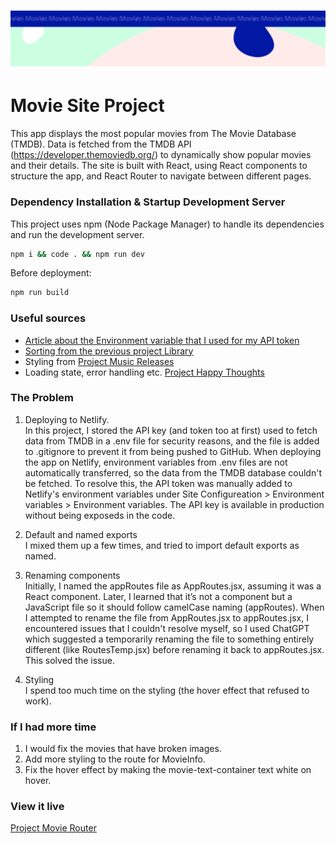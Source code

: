 <h1 align="center">
  <a href="">
    <img src="/src/assets/movies.svg" alt="Project Banner Image">
  </a>
</h1>

# Movie Site Project

This app displays the most popular movies from The Movie Database (TMDB). Data is fetched from the TMDB API (https://developer.themoviedb.org/) to dynamically show popular movies and their details. The site is built with React, using React components to structure the app, and React Router to navigate between different pages.

### Dependency Installation & Startup Development Server

This project uses npm (Node Package Manager) to handle its dependencies and run the development server.

```bash
npm i && code . && npm run dev
```
Before deployment:

```bash
npm run build
```

### Useful sources 
- [Article about the Environment variable that I used for my API token](https://medium.com/@bhaskarkumar.india/leveraging-vites-environment-variables-for-secure-api-key-management-dd533849a5b8)  
- [Sorting from the previous project Library](https://github.com/joheri1?tab=repositories#:~:text=Star-,project%2Dlibrary,-Public)
- Styling from [Project Music Releases](https://sp00kify.netlify.app/)
- Loading state, error handling etc. [Project Happy Thoughts](https://project-happy-thoughts-x.netlify.app/)

### The Problem
1. Deploying to Netlify.  
In this project, I stored the API key (and token too at first) used to fetch data from TMDB in a .env file for security reasons, and the file is added to .gitignore to prevent it from being pushed to GitHub. When deploying the app on Netlify, environment variables from .env files are not automatically transferred, so the data from the TMDB database couldn't be fetched. To resolve this, the API token was manually added to Netlify's environment variables under Site Configureation > Environment variables > Environment variables. The API key is available in production without being exposeds in the code.  

2. Default and named exports  
I mixed them up a few times, and tried to import default exports as named.  

3. Renaming components  
Initially, I named the appRoutes file as AppRoutes.jsx, assuming it was a React component. Later, I learned that it’s not a component but a JavaScript file so it should follow camelCase naming (appRoutes). When I attempted to rename the file from AppRoutes.jsx to appRoutes.jsx, I encountered issues that I couldn't resolve myself, so I used ChatGPT which suggested a temporarily renaming the file to something entirely different (like RoutesTemp.jsx) before renaming it back to appRoutes.jsx. This solved the issue.  

4. Styling   
I spend too much time on the styling (the hover effect that refused to work).  

### If I had more time
1. I would fix the movies that have broken images.   
2. Add more styling to the route for MovieInfo.  
3. Fix the hover effect by making the movie-text-container text white on hover. 

### View it live
[Project Movie Router](https://project-movie-router.netlify.app/)

